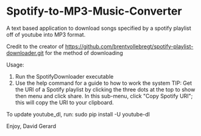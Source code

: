 # Spotify-to-MP3-Music-Converter
A text based application to download songs specified by a spotify playlist off of youtube into MP3 format.

Credit to the creator of https://github.com/brentvollebregt/spotify-playlist-downloader.git for the method of downloading

Usage:
1. Run the SpotifyDownloader executable
2. Use the help command for a guide to how to work the system
TIP: Get the URI of a Spotify playlist by clicking the three dots at the top to show then menu and click share. In this sub-menu, click "Copy Spotify URI"; this will copy the URI to your clipboard.

To update youtube_dl, run: sudo pip install -U youtube-dl

Enjoy, David Gerard